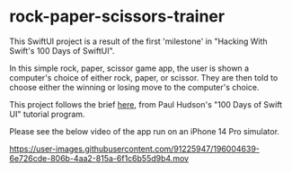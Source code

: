 # rock-paper-scissors-trainer
This SwiftUI project is a result of the first 'milestone' in "Hacking With Swift's 100 Days of SwiftUI".

In this simple rock, paper, scissor game app, the user is shown a computer's choice of either rock, paper, or scissor. They are then told to choose either the winning or losing move to the computer's choice.

This project follows the brief <a href="https://www.hackingwithswift.com/guide/ios-swiftui/2/3/challenge" target="_blank">here</a>, from Paul Hudson's "100 Days of Swift UI" tutorial program.

Please see the below video of the app run on an iPhone 14 Pro simulator.

https://user-images.githubusercontent.com/91225947/196004639-6e726cde-806b-4aa2-815a-6f1c6b55d9b4.mov

